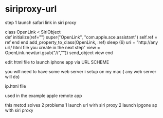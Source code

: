 siriproxy-url
=============

step 1 launch safari link in siri proxy

  
  class OpenLink < SiriObject                                                                      
    def initialize(ref="")
    super("OpenLink", "com.apple.ace.assistant")
    self.ref = ref
end
end
add_property_to_class(OpenLink, :ref)
sleep (6)
uri = "http://any url/ html file you create in the next step"
view = OpenLink.new(uri.gsub("//",""))
send_object view
end

edit html file to launch iphone app via URL SCHEME 

you will need to have some web server i setup on my mac ( any web server will do)

ip.html file

used in the example  apple remote app 

this metod solves 2 problems 
1 launch url wirh siri proxy
2 launch ipgone ap with siri proxy
